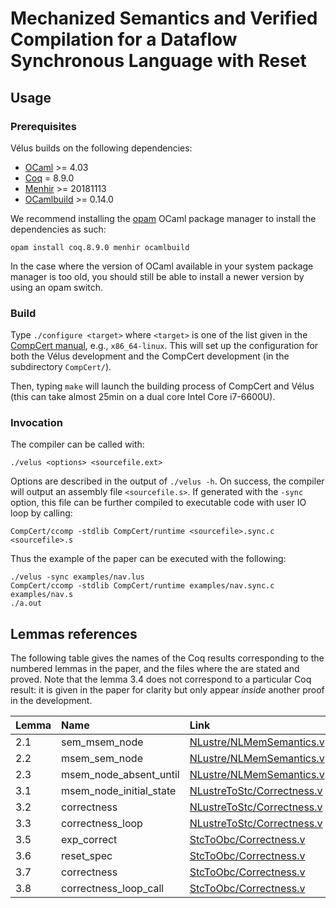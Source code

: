 # Mechanized Semantics and Verified Compilation for a Dataflow Synchronous Language with Reset

## Usage

### Prerequisites

Vélus builds on the following dependencies:

* [OCaml] >= 4.03
* [Coq] = 8.9.0
* [Menhir] >= 20181113
* [OCamlbuild] >= 0.14.0

We recommend installing the [opam] OCaml package manager to install the
dependencies as such:

`opam install coq.8.9.0 menhir ocamlbuild`

In the case where the version of OCaml available in your system package manager
is too old, you should still be able to install a newer version by using an opam
switch.

### Build

Type `./configure <target>` where `<target>` is one of the list given in the
[CompCert manual](http://compcert.inria.fr/man/manual002.html#sec21), e.g.,
`x86_64-linux`.
This will set up the configuration for both the Vélus development and the
CompCert development (in the subdirectory `CompCert/`).

Then, typing `make` will launch the building process of CompCert and Vélus
(this can take almost 25min on a dual core Intel Core i7-6600U).

### Invocation

The compiler can be called with:

`./velus <options> <sourcefile.ext>`

Options are described in the output of `./velus -h`.
On success, the compiler will output an assembly file `<sourcefile.s>`.
If generated with the `-sync` option, this file can be further compiled to
executable code with user IO loop by calling:

`CompCert/ccomp -stdlib CompCert/runtime <sourcefile>.sync.c <sourcefile>.s`

Thus the example of the paper can be executed with the following:

```
./velus -sync examples/nav.lus
CompCert/ccomp -stdlib CompCert/runtime examples/nav.sync.c examples/nav.s
./a.out
```

## Lemmas references

The following table gives the names of the Coq results corresponding to the
numbered lemmas in the paper, and the files where the are stated and proved.
Note that the lemma 3.4 does not correspond to a particular Coq result: it is
given in the paper for clarity but only appear _inside_ another proof in the
development.

| Lemma   | Name                    | Link                                                         |
| :------ | :-----------------------| :----------------------------------------------------------- |
| 2.1     | sem_msem_node           | [NLustre/NLMemSemantics.v](src/NLustre/NLMemSemantics.v)     |
| 2.2     | msem_sem_node           | [NLustre/NLMemSemantics.v](src/NLustre/NLMemSemantics.v)     |
| 2.3     | msem_node_absent_until  | [NLustre/NLMemSemantics.v](src/NLustre/NLMemSemantics.v)     |
| 3.1     | msem_node_initial_state | [NLustreToStc/Correctness.v](src/NLustreToStc/Correctness.v) |
| 3.2     | correctness             | [NLustreToStc/Correctness.v](src/NLustreToStc/Correctness.v) |
| 3.3     | correctness_loop        | [NLustreToStc/Correctness.v](src/NLustreToStc/Correctness.v) |
| 3.5     | exp_correct             | [StcToObc/Correctness.v](src/StcToObc/Correctness.v)         |
| 3.6     | reset_spec              | [StcToObc/Correctness.v](src/StcToObc/Correctness.v)         |
| 3.7     | correctness             | [StcToObc/Correctness.v](src/StcToObc/Correctness.v)         |
| 3.8     | correctness_loop_call   | [StcToObc/Correctness.v](src/StcToObc/Correctness.v)         |


[Ocaml]: http://ocaml.org/
[Coq]: https://coq.inria.fr/
[opam]: https://opam.ocaml.org/
[Menhir]: http://gallium.inria.fr/~fpottier/menhir/
[OCamlbuild]: https://github.com/ocaml/ocamlbuild/
